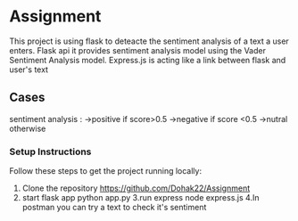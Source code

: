 # Assignment

This project is using flask to deteacte the sentiment analysis of a text a user enters.
Flask api it provides sentiment analysis model using the Vader Sentiment Analysis model.
Express.js is acting like a link between flask and user's text


## Cases
sentiment analysis : ->positive if score>0.5
                     ->negative if score <0.5
                     ->nutral otherwise



### Setup Instructions

Follow these steps to get the project running locally:

1. Clone the repository
   https://github.com/Dohak22/Assignment
2. start flask app
  python app.py
3.run express
   node express.js
4.In postman
  you can try a text to check it's sentiment
 

  
